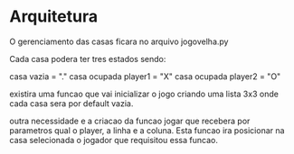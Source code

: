 # Arquitetura

O gerenciamento das casas ficara no arquivo jogovelha.py

Cada casa podera ter tres estados sendo:

casa vazia = "."
casa ocupada player1 = "X"
casa ocupada player2 = "O"

existira uma funcao que vai inicializar o jogo criando uma lista 3x3 onde cada casa sera por default vazia.

outra necessidade e a criacao da funcao jogar que recebera por parametros qual o player, a linha e a coluna. Esta funcao ira 
posicionar na casa selecionada o jogador que requisitou essa funcao.

